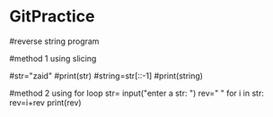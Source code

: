 # GitPractice
#reverse string program

#method 1 using slicing

#str="zaid"
#print(str)
#string=str[::-1]
#print(string)


#method 2 using for loop
str= input("enter a str: ")
rev=" "
for i in str:
    rev=i+rev
print(rev)

